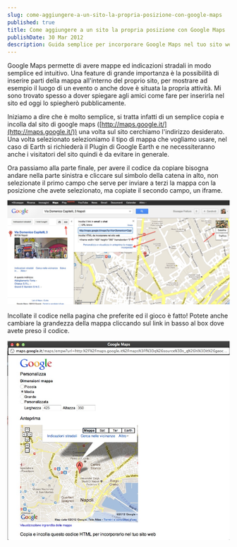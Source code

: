 ```yaml
---
slug: come-aggiungere-a-un-sito-la-propria-posizione-con-google-maps
published: true
title: Come aggiungere a un sito la propria posizione con Google Maps
publishDate: 30 Mar 2012
description: Guida semplice per incorporare Google Maps nel tuo sito web
---
```


Google Maps permette di avere mappe ed indicazioni stradali in modo semplice ed intuitivo. Una feature di grande importanza è la possibilità di inserire parti della mappa all'interno del proprio sito, per mostrare ad esempio il luogo di un evento o anche dove è situata la propria attività. Mi sono trovato spesso a dover spiegare agli amici come fare per inserirla nel sito ed oggi lo spiegherò pubblicamente.

<!--more-->

Iniziamo a dire che è molto semplice, si tratta infatti di un semplice copia e incolla dal sito di google maps ([http://maps.google.it/](http://maps.google.it/)) una volta sul sito cerchiamo l'indirizzo desiderato. Una volta selezionato selezioniamo il tipo di mappa che vogliamo usare, nel caso di Earth si richiederà il Plugin di Google Earth e ne necessiteranno anche i visitatori del sito quindi è da evitare in generale.

Ora passiamo alla parte finale, per avere il codice da copiare bisogna andare nella parte sinistra e cliccare sul simbolo della catena in alto, non selezionate il primo campo che serve per inviare a terzi la mappa con la posizione che avete selezionato, ma copiate il secondo campo, un iframe.

![mappa](../assets/mappa.jpg)

Incollate il codice nella pagina che preferite ed il gioco è fatto! Potete anche cambiare la grandezza della mappa cliccando sul link in basso al box dove avete preso il codice.

![Personalizzata](../assets/Personalizzata.jpg)
